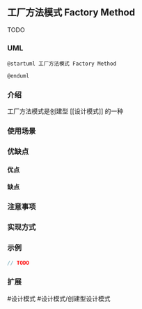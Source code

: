 ## 工厂方法模式 Factory Method
TODO
### UML
```plantuml
@startuml 工厂方法模式 Factory Method

@enduml
```

### 介绍
工厂方法模式是创建型 [[设计模式]] 的一种

### 使用场景


### 优缺点
#### 优点


#### 缺点


### 注意事项


### 实现方式


### 示例
```java
// TODO
```

### 扩展


#设计模式 #设计模式/创建型设计模式 